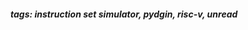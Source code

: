 <!-- Please prefix the notes with the date as in [22/12/2020] -->

##### tags: instruction set simulator, pydgin, risc-v, unread